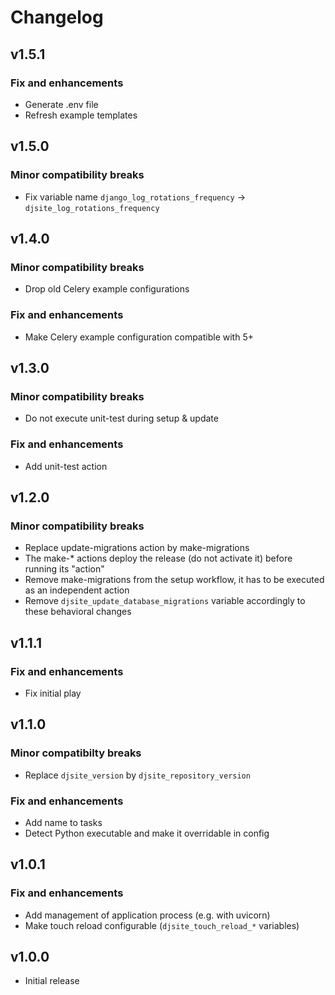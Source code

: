 # Changelog

## v1.5.1

### Fix and enhancements

- Generate .env file
- Refresh example templates

## v1.5.0

### Minor compatibility breaks

- Fix variable name `django_log_rotations_frequency` -> `djsite_log_rotations_frequency`

## v1.4.0

### Minor compatibility breaks

- Drop old Celery example configurations

### Fix and enhancements

- Make Celery example configuration compatible with 5+

## v1.3.0

### Minor compatibility breaks

- Do not execute unit-test during setup & update

### Fix and enhancements

- Add unit-test action

## v1.2.0

### Minor compatibility breaks

- Replace update-migrations action by make-migrations
- The make-* actions deploy the release (do not activate it) before running its "action"
- Remove make-migrations from the setup workflow, it has to be executed as an independent action
- Remove `djsite_update_database_migrations` variable accordingly to these behavioral changes

## v1.1.1

### Fix and enhancements

- Fix initial play

## v1.1.0

### Minor compatibilty breaks

- Replace `djsite_version` by `djsite_repository_version`

### Fix and enhancements

- Add name to tasks
- Detect Python executable and make it overridable in config

## v1.0.1

### Fix and enhancements

- Add management of application process (e.g. with uvicorn)
- Make touch reload configurable (`djsite_touch_reload_*` variables)

## v1.0.0

- Initial release
